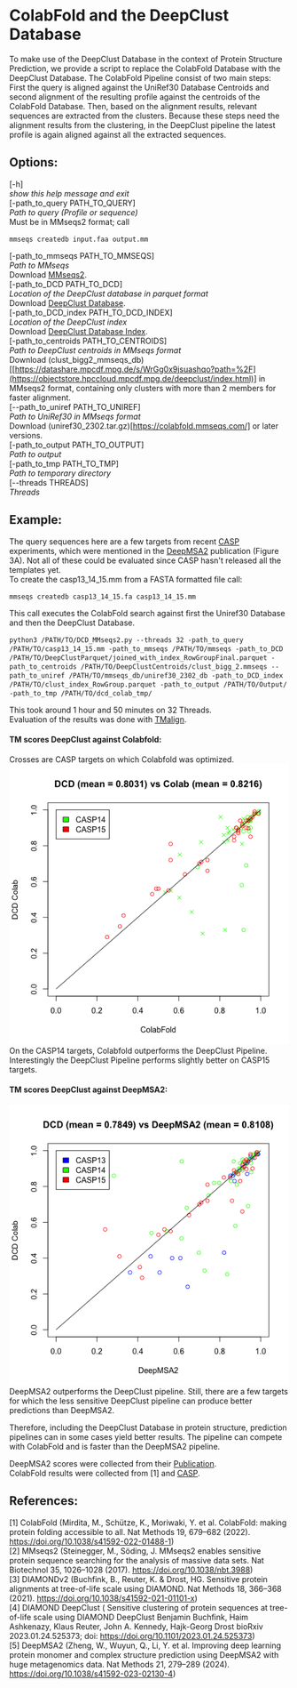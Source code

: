 # ColabFold and the DeepClust Database
To make use of the DeepClust Database in the context of Protein Structure Prediction, we provide a script to replace the ColabFold Database with the DeepClust Database.
 The ColabFold Pipeline consist of two main steps: First the query is aligned against the UniRef30 Database Centroids and second alignment of the resulting profile against the centroids of the ColabFold Database. Then, based on the alignment results, relevant sequences are extracted from the clusters. Because these steps need the alignment results from the clustering, in the DeepClust pipeline the latest profile is again aligned against all the extracted sequences.

## Options:
[-h]  
*show this help message and exit*  
[-path_to_query PATH_TO_QUERY]  
*Path to query (Profile or sequence)*  
Must be in MMseqs2 format; call  
~~~
mmseqs createdb input.faa output.mm 
~~~  
[-path_to_mmseqs PATH_TO_MMSEQS]  
*Path to MMseqs*  
Download [MMseqs2](https://github.com/soedinglab/MMseqs2).  
[-path_to_DCD PATH_TO_DCD]  
*Location of the DeepClust database in parquet format*  
Download [DeepClust Database]([https://datashare.mpcdf.mpg.de/s/WrGg0x9jsuashqo?path=%2F](https://objectstore.hpccloud.mpcdf.mpg.de/deepclust/index.html)).  
[-path_to_DCD_index PATH_TO_DCD_INDEX]  
*Location of the DeepClust index*  
Download [DeepClust Database Index]([https://datashare.mpcdf.mpg.de/s/WrGg0x9jsuashqo?path=%2F](https://objectstore.hpccloud.mpcdf.mpg.de/deepclust/index.html)).  
[-path_to_centroids PATH_TO_CENTROIDS]  
*Path to DeepClust centroids in MMseqs format*  
Download (clust_bigg2_mmseqs_db)[[https://datashare.mpcdf.mpg.de/s/WrGg0x9jsuashqo?path=%2F](https://objectstore.hpccloud.mpcdf.mpg.de/deepclust/index.html)] in MMseqs2 format, containing only clusters with more than 2 members for faster alignment.  
[--path_to_uniref PATH_TO_UNIREF]  
*Path to UniRef30 in MMseqs format*  
Download (uniref30_2302.tar.gz)[https://colabfold.mmseqs.com/] or later versions.  
[-path_to_output PATH_TO_OUTPUT]  
*Path to output*  
[-path_to_tmp PATH_TO_TMP]  
*Path to temporary directory*  
[--threads THREADS]  
*Threads*  

## Example:
The query sequences here are a few targets from recent [CASP](https://predictioncenter.org/index.cgi) experiments, which were mentioned in the [DeepMSA2](https://www.nature.com/articles/s41592-023-02130-4) publication (Figure 3A).
Not all of these could be evaluated since CASP hasn't released all the templates yet.  
To create the casp13_14_15.mm from a FASTA formatted file call:  
~~~
mmseqs createdb casp13_14_15.fa casp13_14_15.mm
~~~
This call executes the ColabFold search against first the Uniref30 Database and then the DeepClust Database.
~~~ 
python3 /PATH/TO/DCD_MMseqs2.py --threads 32 -path_to_query /PATH/TO/casp13_14_15.mm -path_to_mmseqs /PATH/TO/mmseqs -path_to_DCD /PATH/TO/DeepClustParquet/joined_with_index_RowGroupFinal.parquet -path_to_centroids /PATH/TO/DeepClustCentroids/clust_bigg_2.mmseqs --path_to_uniref /PATH/TO/mmseqs_db/uniref30_2302_db -path_to_DCD_index /PATH/TO/clust_index_RowGroup.parquet -path_to_output /PATH/TO/Output/ -path_to_tmp /PATH/TO/dcd_colab_tmp/
~~~ 

This took around 1 hour and 50 minutes on 32 Threads.  
Evaluation of the results was done with [TMalign](https://zhanggroup.org/TM-align/).  
#### TM scores DeepClust against Colabfold:  
Crosses are CASP targets on which Colabfold was optimized.  
![](DCDvsColab.png)  
On the CASP14 targets, Colabfold outperforms the DeepClust Pipeline.
Interestingly the DeepClust Pipeline performs slightly better on CASP15 targets.

#### TM scores DeepClust against DeepMSA2:  
![](DCDvsDeepMSA2.png)  
DeepMSA2 outperforms the DeepClust pipeline.
Still, there are a few targets for which the less sensitive DeepClust pipeline can produce better predictions than DeepMSA2.

Therefore, including the DeepClust Database in protein structure, prediction pipelines can in some cases yield better results.
The pipeline can compete with ColabFold and is faster than the DeepMSA2 pipeline.

DeepMSA2 scores were collected from their [Publication](https://www.nature.com/articles/s41592-023-02130-4).  
ColabFold results were collected from [1] and [CASP](https://predictioncenter.org/index.cgi).

## References:
[1] ColabFold (Mirdita, M., Schütze, K., Moriwaki, Y. et al. ColabFold: making protein folding accessible to all. Nat Methods 19, 679–682 (2022). https://doi.org/10.1038/s41592-022-01488-1)  
[2] MMseqs2 (Steinegger, M., Söding, J. MMseqs2 enables sensitive protein sequence searching for the analysis of massive data sets. Nat Biotechnol 35, 1026–1028 (2017). https://doi.org/10.1038/nbt.3988)  
[3] DIAMONDv2 (Buchfink, B., Reuter, K. & Drost, HG. Sensitive protein alignments at tree-of-life scale using DIAMOND. Nat Methods 18, 366–368 (2021). https://doi.org/10.1038/s41592-021-01101-x)  
[4] DIAMOND DeepClust ( Sensitive clustering of protein sequences at tree-of-life scale using DIAMOND DeepClust Benjamin Buchfink, Haim Ashkenazy, Klaus Reuter, John A. Kennedy, Hajk-Georg Drost bioRxiv 2023.01.24.525373; doi: https://doi.org/10.1101/2023.01.24.525373)  
[5] DeepMSA2 (Zheng, W., Wuyun, Q., Li, Y. et al. Improving deep learning protein monomer and complex structure prediction using DeepMSA2 with huge metagenomics data. Nat Methods 21, 279–289 (2024). https://doi.org/10.1038/s41592-023-02130-4)
